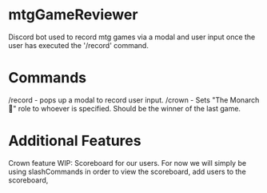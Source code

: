 # mtgGameReviewer
Discord bot used to record mtg games via a modal and user input once the user has executed the '/record' command.

# Commands
/record - pops up a modal to record user input.
/crown - Sets "The Monarch 👑" role to whoever is specified. Should be the winner of the last game.

# Additional Features
Crown feature
WIP: Scoreboard for our users. For now we will simply be using slashCommands in order to view the scoreboard, add users to the scoreboard, 
